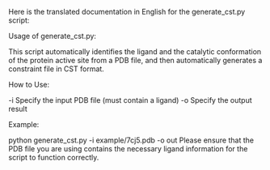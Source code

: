 Here is the translated documentation in English for the generate_cst.py script:

Usage of generate_cst.py:

This script automatically identifies the ligand and the catalytic conformation of the protein active site from a PDB file, and then automatically generates a constraint file in CST format.

How to Use:

-i Specify the input PDB file (must contain a ligand)
-o Specify the output result

Example:

python generate_cst.py -i example/7cj5.pdb -o out
Please ensure that the PDB file you are using contains the necessary ligand information for the script to function correctly.